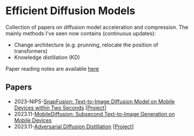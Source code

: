# Efficient Diffusion Models

Collection of papers on diffusion model acceleration and compression. The mainly methods I've seen now contains (continuous updates):
- Change architecture (e.g. prunning, relocate the position of transformers)
- Knowledge distillation (KD)  

Paper reading notes are available [here](https://viridisgreen.notion.site/Efficient-Diffusion-c49b108362054e4a9b2d0ca296313bee?pvs=4)

## Papers
- 2023-NIPS-[SnapFusion: Text-to-Image Diffusion Model on Mobile Devices within Two Seconds](https://arxiv.org/abs/2306.00980) [[Project](https://snap-research.github.io/SnapFusion/)]
- 2023.11-[MobileDiffusion: Subsecond Text-to-Image Generation on Mobile Devices](https://arxiv.org/abs/2311.16567)
- 2023.11-[Adversarial Diffusion Distillation](https://arxiv.org/abs/2311.17042) [[Project](https://stability.ai/research/adversarial-diffusion-distillation)]
